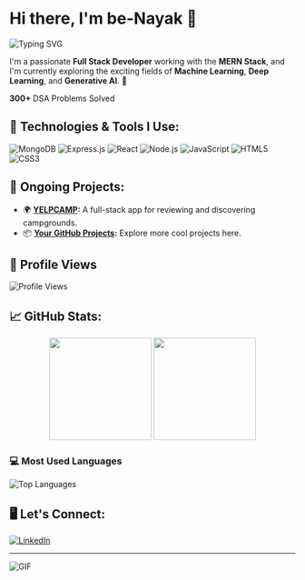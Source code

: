 # Hi there, I'm be-Nayak 👋

![Typing SVG](https://readme-typing-svg.herokuapp.com?font=Fira+Code&size=25&pause=1000&color=F70000&width=435&lines=Full+Stack+Developer;MERN+Stack+Enthusiast;Learning+ML+%26+DL;Problem+Solver;)

I'm a passionate **Full Stack Developer** working with the **MERN Stack**, and I'm currently exploring the exciting fields of **Machine Learning**, **Deep Learning**, and **Generative AI**. 🌱

**300+** DSA Problems Solved
## 🚀 Technologies & Tools I Use:
![MongoDB](https://img.shields.io/badge/MongoDB-%2347A248.svg?style=for-the-badge&logo=mongodb&logoColor=white)
![Express.js](https://img.shields.io/badge/Express.js-404D59?style=for-the-badge)
![React](https://img.shields.io/badge/React-%2361DAFB.svg?style=for-the-badge&logo=react&logoColor=black)
![Node.js](https://img.shields.io/badge/Node.js-43853D?style=for-the-badge&logo=node.js&logoColor=white)
![JavaScript](https://img.shields.io/badge/JavaScript-%23F7DF1E.svg?style=for-the-badge&logo=javascript&logoColor=black)
![HTML5](https://img.shields.io/badge/HTML5-%23E34F26.svg?style=for-the-badge&logo=html5&logoColor=white)
![CSS3](https://img.shields.io/badge/CSS3-%231572B6.svg?style=for-the-badge&logo=css3&logoColor=white)

## 🔧 Ongoing Projects:
- 🌍 **[YELPCAMP](https://github.com/batman-rises/YELPCAMP):** A full-stack app for reviewing and discovering campgrounds. 
- 📦 **[Your GitHub Projects](https://github.com/batman-rises?tab=repositories):** Explore more cool projects here.

## 👀 Profile Views

![Profile Views](https://komarev.com/ghpvc/?username=batman-rises&color=blue)

  
## 📈 GitHub Stats:
<p align="center">
  <img height="180em" src="https://github-readme-stats.vercel.app/api?username=batman-rises&show_icons=true&hide_border=true&theme=radical" />
  <img height="180em" src="https://github-readme-streak-stats.herokuapp.com/?user=batman-rises&theme=radical&hide_border=true" />
</p>


### 💻 Most Used Languages

![Top Languages](https://github-readme-stats.vercel.app/api/top-langs/?username=batman-rises&layout=compact&theme=radical)


## 🖥️ Let's Connect:
[![LinkedIn](https://img.shields.io/badge/LinkedIn-%230077B5.svg?style=for-the-badge&logo=linkedin&logoColor=white)](https://linkedin.com/in/binayak-panda-94b7b5277)


---

![GIF](https://media.giphy.com/media/L8K62iTDkzGX6/giphy.gif)

